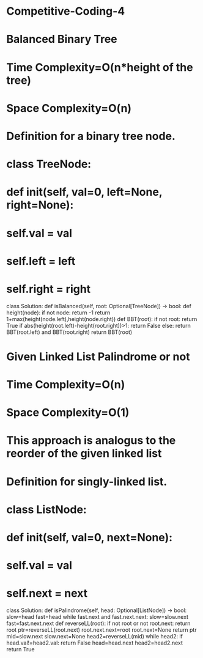 # Competitive-Coding-4
# Balanced Binary Tree

# Time Complexity=O(n*height of the tree)
# Space Complexity=O(n)
# Definition for a binary tree node.
# class TreeNode:
#     def __init__(self, val=0, left=None, right=None):
#         self.val = val
#         self.left = left
#         self.right = right
class Solution:
    def isBalanced(self, root: Optional[TreeNode]) -> bool:
        def height(node):
            if not node:
                return -1
            return 1+max(height(node.left),height(node.right))
        def BBT(root):
            if not root:
                return True
            if abs(height(root.left)-height(root.right))>1:
                return False
            else:
                return BBT(root.left) and BBT(root.right)
        return BBT(root)
# Given Linked List Palindrome or not

# Time Complexity=O(n)
# Space Complexity=O(1)

# This approach is analogus to the reorder of the given linked list

# Definition for singly-linked list.
# class ListNode:
#     def __init__(self, val=0, next=None):
#         self.val = val
#         self.next = next
class Solution:
    def isPalindrome(self, head: Optional[ListNode]) -> bool:
        slow=head
        fast=head
        while fast.next and fast.next.next:
            slow=slow.next
            fast=fast.next.next
        def reverseLL(root):
            if not root or not root.next:
                return root
            ptr=reverseLL(root.next)
            root.next.next=root
            root.next=None
            return ptr
        mid=slow.next
        slow.next=None
        head2=reverseLL(mid)
        while head2:
            if head.val!=head2.val:
                return False
            head=head.next
            head2=head2.next
        return True